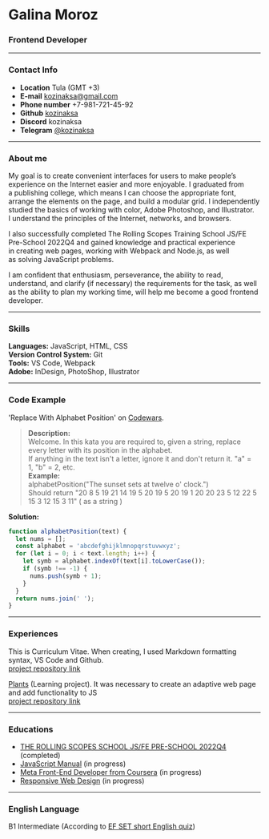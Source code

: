# Galina Moroz #
### Frontend Developer ###

---

### Contact Info ###
* __Location__ Tula (GMT +3)
* __E-mail__ <kozinaksa@gmail.com>
* __Phone number__ +7-981-721-45-92
* __Github__ [kozinaksa](https://github.com/kozinaksa)
* __Discord__ kozinaksa
* __Telegram__ [@kozinaksa](https://t.me/kozinaksa)

---
### About me ###
<p>My&nbsp;goal is&nbsp;to&nbsp;create convenient interfaces for users to&nbsp;make people&rsquo;s experience on&nbsp;the Internet easier and more enjoyable. I&nbsp;graduated from a&nbsp;publishing college, which means I&nbsp;can choose the appropriate font, arrange the elements on&nbsp;the page, and build a&nbsp;modular grid. I&nbsp;independently studied the basics of&nbsp;working with color, Adobe Photoshop, and Illustrator. I&nbsp;understand the principles of&nbsp;the Internet, networks, and browsers.</p>
<p>I&nbsp;also successfully completed The Rolling Scopes Training School JS/FE <nobr>Pre-School</nobr> 2022Q4 and gained knowledge and practical experience in&nbsp;creating web pages, working with Webpack and Node.js, as&nbsp;well as&nbsp;solving JavaScript problems.</p>
<p>I&nbsp;am&nbsp;confident that enthusiasm, perseverance, the ability to&nbsp;read, understand, and clarify (if&nbsp;necessary) the requirements for the task, as&nbsp;well as&nbsp;the ability to&nbsp;plan my&nbsp;working time, will help me&nbsp;become a&nbsp;good frontend developer.</p>


---

### Skills ###
__Languages:__ JavaScript, HTML, CSS \
__Version Control System:__ Git \
__Tools:__ VS Code, Webpack \
__Adobe:__ InDesign, PhotoShop, Illustrator

---

### Code Example ###
'Replace With Alphabet Position' on [Codewars](https://www.codewars.com/kata/546f922b54af40e1e90001da/javascript).

> __Description:__ \
Welcome. In this kata you are required to, given a string, replace every letter with its position in the alphabet. \
If anything in the text isn't a letter, ignore it and don't return it. "a" = 1, "b" = 2, etc. \
__Example:__ \
alphabetPosition("The sunset sets at twelve o' clock.") \
Should return "20 8 5 19 21 14 19 5 20 19 5 20 19 1 20 20 23 5 12 22 5 15 3 12 15 3 11" ( as a string )

__Solution:__

```javascript
function alphabetPosition(text) {
  let nums = [];
  const alphabet = 'abcdefghijklmnopqrstuvwxyz';
  for (let i = 0; i < text.length; i++) {
    let symb = alphabet.indexOf(text[i].toLowerCase());
    if (symb !== -1) {
      nums.push(symb + 1);
    }
  }
  return nums.join(' ');
}
```

---

### Experiences ###
This is Curriculum Vitae. When creating, I used Markdown formatting syntax, VS Code and Github. \
[project repository link](https://github.com/kozinaksa/rsschool-cv/tree/gh-pages)

[Plants](https://kozinaksa.github.io/JSFEPRESCHOOL2022Q4/plants/) (Learning project). It was necessary to create an adaptive web page and add functionality to JS \
[project repository link](https://github.com/kozinaksa/JSFEPRESCHOOL2022Q4/tree/gh-pages/plants)

---

### Educations ###
* [THE ROLLING SCOPES SCHOOL JS/FE PRE-SCHOOL 2022Q4](https://rs.school/js-stage0/) (completed)
* [JavaScript Manual](https://learn.javascript.ru/) (in progress)
* [Meta Front-End Developer from Coursera](https://www.coursera.org/professional-certificates/meta-front-end-developer#outcomes) (in progress)
* [Responsive Web Design](https://www.freecodecamp.org/learn/2022/responsive-web-design/) (in progress)

---

### English Language ###
B1 Intermediate (According to [EF SET short English quiz](https://www.efset.org/quick-check/))